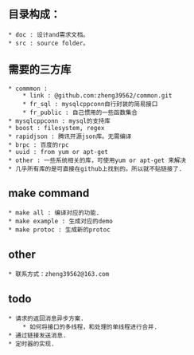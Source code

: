 ## 目录构成：
	* doc : 设计and需求文档。
	* src : source folder。

## 需要的三方库
	* commmon :
		* link : @github.com:zheng39562/common.git
		* fr_sql : mysqlcppconn自行封装的简易接口
		* fr_public : 自己惯用的一些函数集合
	* mysqlcppconn : mysql的支持库
	* boost : filesystem, regex
	* rapidjson : 腾讯开源json库。无需编译
	* brpc : 百度的rpc
	* uuid : from yum or apt-get
	* other : 一些系统相关的库，可使用yum or apt-get 来解决
	* 几乎所有库的是可直接在github上找到的。所以就不贴链接了.

## make command
	* make all : 编译对应的功能.
	* make example : 生成对应的demo
	* make protoc : 生成新的protoc

## other
	* 联系方式：zheng39562@163.com


## todo
	* 请求的返回消息异步方案.
		* 如何将接口的多线程，和处理的单线程进行合并.
	* 通过链接发送消息.
	* 定时器的实现.


